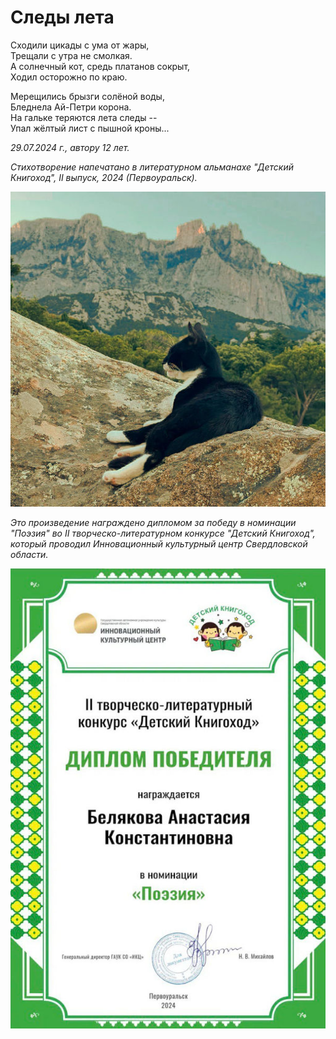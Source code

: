 # Следы лета

Сходили цикады с ума от жары,  
Трещали с утра не смолкая.  
А солнечный кот, средь платанов сокрыт,  
Ходил осторожно по краю.

Мерещились брызги солёной воды,  
Бледнела Ай-Петри корона.  
На гальке теряются лета следы --  
Упал жёлтый лист с пышной кроны...

*29.07.2024 г., автору 12 лет.*

*Стихотворение напечатано в литературном альманахе "Детский Книгоход", II выпуск, 2024 (Первоуральск).*

![Солнечный кот](../images/summer-traces.jpg)

*Это произведение награждено дипломом за победу в номинации "Поэзия" во II творческо-литературном конкурсе "Детский Книгоход", который проводил Инновационный культурный центр Свердловской области.*

![Диплом "Детский Книгоход"](../images/achievements/diplom-knigokhod-poetry.jpg)
